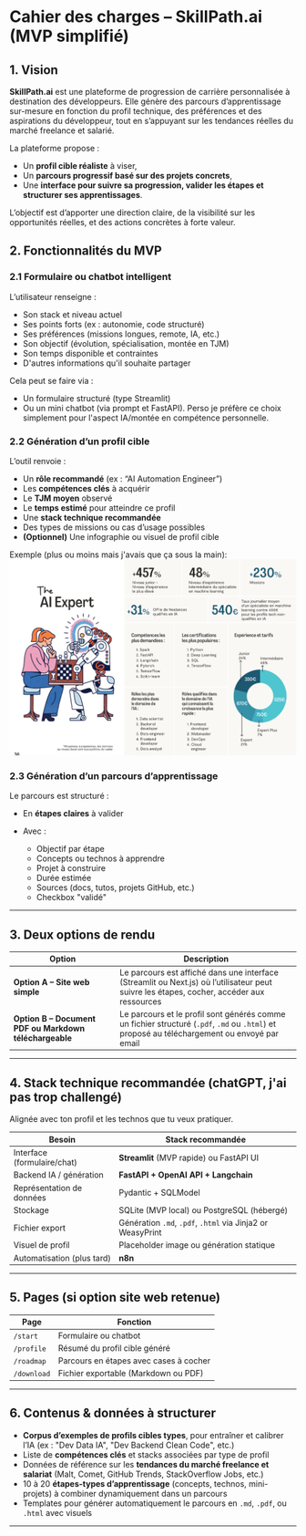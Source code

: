 # Cahier des charges – SkillPath.ai (MVP simplifié)

## 1. Vision

**SkillPath.ai** est une plateforme de progression de carrière personnalisée à destination des développeurs. Elle génère des parcours d’apprentissage sur-mesure en fonction du profil technique, des préférences et des aspirations du développeur, tout en s’appuyant sur les tendances réelles du marché freelance et salarié.

La plateforme propose :

* Un **profil cible réaliste** à viser,
* Un **parcours progressif basé sur des projets concrets**,
* Une **interface pour suivre sa progression, valider les étapes et structurer ses apprentissages**.

L’objectif est d’apporter une direction claire, de la visibilité sur les opportunités réelles, et des actions concrètes à forte valeur.

## 2. Fonctionnalités du MVP

### 2.1 Formulaire ou chatbot intelligent

L’utilisateur renseigne :

* Son stack et niveau actuel
* Ses points forts (ex : autonomie, code structuré)
* Ses préférences (missions longues, remote, IA, etc.)
* Son objectif (évolution, spécialisation, montée en TJM)
* Son temps disponible et contraintes
* D'autres informations qu'il souhaite partager

Cela peut se faire via :

* Un formulaire structuré (type Streamlit)
* Ou un mini chatbot (via prompt et FastAPI). Perso je préfère ce choix simplement pour l'aspect IA/montée en compétence personnelle.

### 2.2 Génération d’un **profil cible**

L’outil renvoie :

* Un **rôle recommandé** (ex : “AI Automation Engineer”)
* Les **compétences clés** à acquérir
* Le **TJM moyen** observé
* Le **temps estimé** pour atteindre ce profil
* Une **stack technique recommandée**
* Des types de missions ou cas d’usage possibles
* **(Optionnel)** Une infographie ou visuel de profil cible

Exemple (plus ou moins mais j'avais que ça sous la main):
![Aperçu du profil IA](./image.png)

### 2.3 Génération d’un **parcours d’apprentissage**

Le parcours est structuré :

* En **étapes claires** à valider
* Avec :

  * Objectif par étape
  * Concepts ou technos à apprendre
  * Projet à construire
  * Durée estimée
  * Sources (docs, tutos, projets GitHub, etc.)
  * Checkbox "validé"

---

## 3. Deux options de rendu

| Option                                                 | Description                                                                                                                                  |
| ------------------------------------------------------ | -------------------------------------------------------------------------------------------------------------------------------------------- |
| **Option A – Site web simple**                         | Le parcours est affiché dans une interface (Streamlit ou Next.js) où l’utilisateur peut suivre les étapes, cocher, accéder aux ressources    |
| **Option B – Document PDF ou Markdown téléchargeable** | Le parcours et le profil sont générés comme un fichier structuré (`.pdf`, `.md` ou `.html`) et proposé au téléchargement ou envoyé par email |

---

## 4. Stack technique recommandée (chatGPT, j'ai pas trop challengé)

Alignée avec ton profil et les technos que tu veux pratiquer.

| Besoin                      | Stack recommandée                                          |
| --------------------------- | ---------------------------------------------------------- |
| Interface (formulaire/chat) | **Streamlit** (MVP rapide) ou FastAPI UI                   |
| Backend IA / génération     | **FastAPI + OpenAI API + Langchain**                       |
| Représentation de données   | Pydantic + SQLModel                                        |
| Stockage                    | SQLite (MVP local) ou PostgreSQL (hébergé)                 |
| Fichier export              | Génération `.md`, `.pdf`, `.html` via Jinja2 or WeasyPrint |
| Visuel de profil            | Placeholder image ou génération statique                   |
| Automatisation (plus tard)  | **n8n**                                                    |

---

## 5. Pages (si option site web retenue)

| Page        | Fonction                               |
| ----------- | -------------------------------------- |
| `/start`    | Formulaire ou chatbot                  |
| `/profile`  | Résumé du profil cible généré          |
| `/roadmap`  | Parcours en étapes avec cases à cocher |
| `/download` | Fichier exportable (Markdown ou PDF)   |

---

## 6. Contenus & données à structurer

* **Corpus d’exemples de profils cibles types**, pour entraîner et calibrer l’IA (ex : "Dev Data IA", "Dev Backend Clean Code", etc.)
* Liste de **compétences clés** et stacks associées par type de profil
* Données de référence sur les **tendances du marché freelance et salariat** (Malt, Comet, GitHub Trends, StackOverflow Jobs, etc.)
* 10 à 20 **étapes-types d’apprentissage** (concepts, technos, mini-projets) à combiner dynamiquement dans un parcours
* Templates pour générer automatiquement le parcours en `.md`, `.pdf`, ou `.html` avec visuels

---